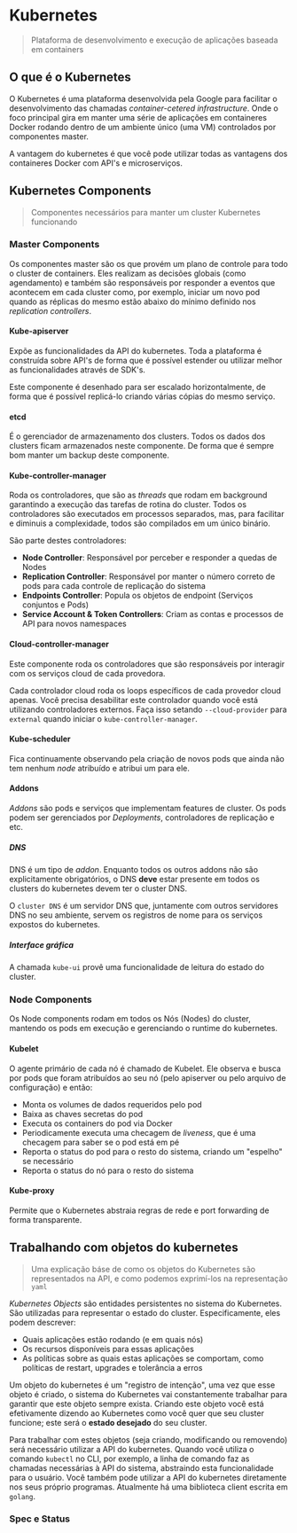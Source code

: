 # Kubernetes

> Plataforma de desenvolvimento e execução de aplicações baseada em containers

## O que é o Kubernetes

O Kubernetes é uma plataforma desenvolvida pela Google para facilitar o desenvolvimento das
chamadas _container-cetered infrastructure_. Onde o foco principal gira em manter uma série
de aplicações em containeres Docker rodando dentro de um ambiente único (uma VM)
controlados por componentes master.

A vantagem do kubernetes é que você pode utilizar todas as vantagens dos containeres
Docker com API's e microserviços.

## Kubernetes Components

> Componentes necessários para manter um cluster Kubernetes funcionando

### Master Components

Os componentes master são os que provém um plano de controle para todo o cluster de
containers. Eles realizam as decisões globais (como agendamento) e também são responsáveis
por responder a eventos que acontecem em cada cluster como, por exemplo, iniciar um novo pod
quando as réplicas do mesmo estão abaixo do mínimo definido nos _replication controllers_.

#### Kube-apiserver

Expõe as funcionalidades da API do kubernetes. Toda a plataforma é construída sobre API's de
forma que é possível estender ou utilizar melhor as funcionalidades através de SDK's.

Este componente é desenhado para ser escalado horizontalmente, de forma que é possível
replicá-lo criando várias cópias do mesmo serviço.

#### etcd

É o gerenciador de armazenamento dos clusters. Todos os dados dos clusters ficam armazenados
neste componente. De forma que é sempre bom manter um backup deste componente.

#### Kube-controller-manager

Roda os controladores, que são as _threads_ que rodam em background garantindo a execução das
tarefas de rotina do cluster. Todos os controladores são executados em processos
separados, mas, para facilitar e diminuis a complexidade, todos são compilados em um único
binário.

São parte destes controladores:

- __Node Controller__: Responsável por perceber e responder a quedas de Nodes
- __Replication Controller__: Responsável por manter o número correto de pods para cada
  controle de replicação do sistema
- __Endpoints Controller__: Popula os objetos de endpoint (Serviços conjuntos e Pods)
- __Service Account & Token Controllers__: Criam as contas e processos de API para novos
  namespaces

#### Cloud-controller-manager

Este componente roda os controladores que são responsáveis por interagir com os serviços
cloud de cada provedora.

Cada controlador cloud roda os loops específicos de cada provedor cloud apenas.
Você precisa desabilitar este controlador quando você está utilizando controladores
externos. Faça isso setando `--cloud-provider` para `external` quando iniciar o
`kube-controller-manager`.

#### Kube-scheduler

Fica continuamente observando pela criação de novos pods que ainda não tem nenhum _node_
atribuído e atribui um para ele.

#### Addons

_Addons_ são pods e serviços que implementam features de cluster. Os pods podem ser
gerenciados por _Deployments_, controladores de replicação e etc.

##### DNS

DNS é um tipo de _addon_. Enquanto todos os outros addons não são explicitamente
obrigatórios, o DNS __deve__ estar presente em todos os clusters do kubernetes devem ter o
cluster DNS.

O `cluster DNS` é um servidor DNS que, juntamente com outros servidores DNS no seu
ambiente, servem os registros de nome para os serviços expostos do kubernetes.

##### Interface gráfica

A chamada `kube-ui` provê uma funcionalidade de leitura do estado do cluster.

### Node Components

Os Node components rodam em todos os Nós (Nodes) do cluster, mantendo os pods em
execução e gerenciando o runtime do kubernetes.

#### Kubelet

O agente primário de cada nó é chamado de Kubelet. Ele observa e busca por pods que
foram atribuídos ao seu nó (pelo apiserver ou pelo arquivo de configuração) e então:

- Monta os volumes de dados requeridos pelo pod
- Baixa as chaves secretas do pod
- Executa os containers do pod via Docker
- Periodicamente executa uma checagem de _liveness_, que é uma checagem para saber se o
  pod está em pé
- Reporta o status do pod para o resto do sistema, criando um "espelho" se necessário
- Reporta o status do nó para o resto do sistema

#### Kube-proxy

Permite que o Kubernetes abstraia regras de rede e port forwarding de forma transparente.

## Trabalhando com objetos do kubernetes

> Uma explicação báse de como os objetos do Kubernetes são representados na API, e como
> podemos exprimí-los na representação `yaml`

_Kubernetes Objects_ são entidades persistentes no sistema do Kubernetes. São utilizadas
para representar o estado do cluster. Especificamente, eles podem descrever:

- Quais aplicações estão rodando (e em quais nós)
- Os recursos disponíveis para essas aplicações
- As políticas sobre as quais estas aplicações se comportam, como políticas de restart,
  upgrades e tolerância a erros

Um objeto do kubernetes é um "registro de intenção", uma vez que esse objeto é criado,
o sistema do Kubernetes vai constantemente trabalhar para garantir que este objeto sempre
exista. Criando este objeto você está efetivamente dizendo ao Kubernetes como você
quer que seu cluster funcione; este será o __estado desejado__ do seu cluster.

Para trabalhar com estes objetos (seja criando, modificando ou removendo) será necessário
utilizar a API do kubernetes. Quando você utiliza o comando `kubectl` no CLI, por
exemplo, a linha de comando faz as chamadas necessárias à API do sistema, abstraindo esta
funcionalidade para o usuário. Você também pode utilizar a API do kubernetes diretamente nos
seus próprio programas. Atualmente há uma biblioteca client escrita em `golang`.

### Spec e Status



